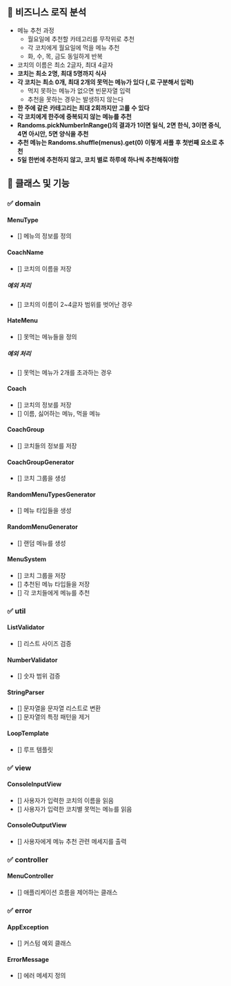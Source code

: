 ## 🎯 비즈니스 로직 분석
- 메뉴 추천 과정
    - 월요일에 추천할 카테고리를 무작위로 추천
    - 각 코치에게 월요일에 먹을 메뉴 추천
    - 화, 수, 목, 금도 동일하게 반복
- 코치의 이름은 최소 2글자, 최대 4글자
- **코치는 최소 2명, 최대 5명까지 식사**
- **각 코치는 최소 0개, 최대 2개의 못먹는 메뉴가 있다 (,로 구분해서 입력)**
    - 먹지 못하는 메뉴가 없으면 빈문자열 입력
    - 추천을 못하는 경우는 발생하지 않는다
- **한 주에 같은 카테고리는 최대 2회까지만 고를 수 있다**
- **각 코치에게 한주에 중복되지 않는 메뉴를 추천**
- **Randoms.pickNumberInRange()의 결과가 1이면 일식, 2면 한식, 3이면 중식, 4면 아시안, 5면 양식을 추천**
- **추천 메뉴는 Randoms.shuffle(menus).get(0) 이렇게 셔플 후 첫번째 요소로 추천**
- **5일 한번에 추천하지 않고, 코치 별로 하루에 하나씩 추천해줘야함** 

## 🎯 클래스 및 기능

### ✅ domain

#### MenuType
- [] 메뉴의 정보를 정의

#### CoachName
- [] 코치의 이름을 저장

##### 예외 처리
- [] 코치의 이름이 2~4글자 범위를 벗어난 경우

#### HateMenu
- [] 못먹는 메뉴들을 정의

##### 예외 처리
- [] 못먹는 메뉴가 2개를 초과하는 경우

#### Coach
- [] 코치의 정보를 저장
- [] 이름, 싫어하는 메뉴, 먹을 메뉴

#### CoachGroup
- [] 코치들의 정보를 저장

#### CoachGroupGenerator
- [] 코치 그룹을 생성

#### RandomMenuTypesGenerator
- [] 메뉴 타입들을 생성

#### RandomMenuGenerator
- [] 랜덤 메뉴를 생성

#### MenuSystem
- [] 코치 그룹을 저장
- [] 추천된 메뉴 타입들을 저장
- [] 각 코치들에게 메뉴를 추천

### ✅ util

#### ListValidator
- [] 리스트 사이즈 검증

#### NumberValidator
- [] 숫자 범위 검증

#### StringParser
- [] 문자열을 문자열 리스트로 변환
- [] 문자열의 특정 패턴을 제거

#### LoopTemplate
- [] 루프 템플릿

### ✅ view

#### ConsoleInputView
- [] 사용자가 입력한 코치의 이름을 읽음
- [] 사용자가 입력한 코치별 못먹는 메뉴를 읽음

#### ConsoleOutputView
- [] 사용자에게 메뉴 추천 관련 메세지를 출력

### ✅ controller

#### MenuController
- [] 애플리케이션 흐름을 제어하는 클래스

### ✅ error

#### AppException
- [] 커스텀 예외 클래스

#### ErrorMessage
- [] 에러 메세지 정의
